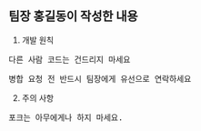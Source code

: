 ## 팀장 홍길동이 작성한 내용
1. 개발 원칙
<pre>다른 사람 코드는 건드리지 마세요</pre>
<pre>병합 요청 전 반드시 팀장에게 유선으로 연락하세요</pre>

2. 주의 사항
<pre>포크는 아무에게나 하지 마세요.</pre>

